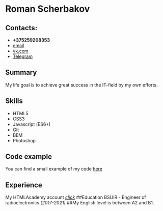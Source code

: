 # Roman Scherbakov
## Contacts:
   * **+375259208353**
   * [email](mailto:scherbakov14@yandex.by)
   * [vk.com](https://vk.com/scherbakov14)
   * [Telegram](https://t.me/decorda)
## Summary
My life goal is to achieve great success in the IT-field by my own efforts. 
## Skills
   * HTML5
   * CSS3
   * Javascript (ES6+)
   * Git
   * BEM
   * Photoshop
## Code example
You can find a small example of my code [here](https://github.com/AdukarIT/ScherbakovRS)
## Experience
My HTMLAcademy account [*click*](https://htmlacademy.ru/profile/id1155871)
##Education
BSUIR - Engineer of radioelectronics *(2017-2021)*
##My English level is between A2 and B1. 
